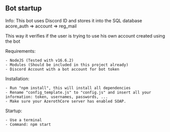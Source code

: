 Bot startup
----------------------------

Info: This bot uses Discord ID and stores it into the SQL database acore_auth => account => reg_mail

This way it verifies if the user is trying to use his own account created using the bot

Requirements:

    - NodeJS (Tested with v16.6.2)
    - Modules (Should be included in this project already)
    - Discord Account with a bot account for bot token

Installation:

    - Run "npm install", this will install all dependencies
    - Rename "config_template.js" to "config.js" and insert all your information: token, usernames, passwords, ...
    - Make sure your AzerothCore server has enabled SOAP.

Startup: 

    - Use a terminal
    - Command: npm start



